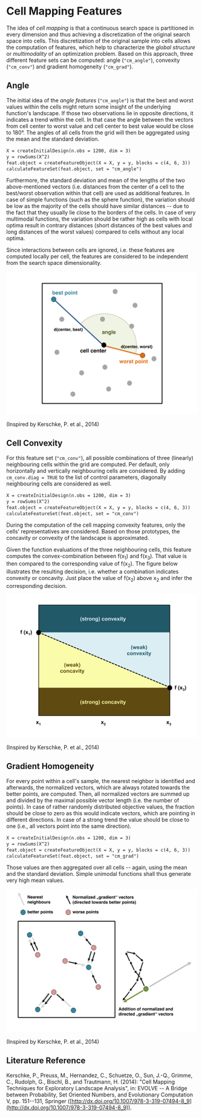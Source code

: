# Cell Mapping Features

The idea of *cell mapping* is that a continuous search space is partitioned in every dimension and thus achieving a discretization of the original search space into cells. This discretization of the original sample into cells allows the computation of features, which help to characterize the *global structure* or *multimodality* of an optimization problem.
Based on this approach, three different feature sets can be computed: angle (`"cm_angle"`), convexity (`"cm_conv"`) and gradient homogeneity (`"cm_grad"`).

## Angle

The initial idea of the *angle features* (`"cm_angle"`) is that the best and worst values within the cells might return some insight of the underlying function's landscape. If those two observations lie in opposite directions, it indicates a trend within the cell. In that case the angle between the vectors from cell center to worst value and cell center to best value would be close to 180&deg;.
The angles of all cells from the grid will then be aggregated using the mean and the standard deviation.

```{r}
X = createInitialDesign(n.obs = 1200, dim = 3)
y = rowSums(X^2)
feat.object = createFeatureObject(X = X, y = y, blocks = c(4, 6, 3))
calculateFeatureSet(feat.object, set = "cm_angle")
``` 

Furthermore, the standard deviation and mean of the lengths of the two above-mentioned vectors (i.e. distances from the center of a cell to the best/worst observation within that cell) are used as additional features. In case of simple functions (such as the sphere function), the variation should be low as the majority of the cells should have similar distances -- due to the fact that they usually lie close to the borders of the cells. In case of very multimodal functions, the variation should be rather high as cells with local optima result in contrary distances (short distances of the best values and long distances of the worst values) compared to cells without any local optima.

Since interactions between cells are ignored, i.e. these features are computed locally per cell, the features are considered to be independent from the search space dimensionality.

![Illustration of the idea of Angle](angle.svg)

(Inspired by Kerschke, P. et al., 2014)


## Cell Convexity

For this feature set (`"cm_conv"`), all possible combinations of three (linearly) neighbouring cells within the grid are computed. Per default, only horizontally and vertically neighbouring cells are considered. By adding `cm_conv.diag = TRUE` to the list of control parameters, diagonally neighbouring cells are considered as well.

```{r}
X = createInitialDesign(n.obs = 1200, dim = 3)
y = rowSums(X^2)
feat.object = createFeatureObject(X = X, y = y, blocks = c(4, 6, 3))
calculateFeatureSet(feat.object, set = "cm_conv")
``` 

During the computation of the cell mapping convexity features, only the cells' representatives are considered. Based on those prototypes, the concavity or convexity of the landscape is approximated.

Given the function evaluations of the three neighbouring cells, this feature computes the convex-combination between f(x<sub>1</sub>) and f(x<sub>3</sub>). That value is then compared to the corresponding value of f(x<sub>2</sub>). The figure below illustrates the resulting decision, i.e. whether a combination indicates convexity or concavity. Just place the value of f(x<sub>2</sub>) above x<sub>2</sub> and infer the corresponding decision.

![Illustration of the decision for or against (strong) convexity](convexity.svg)

(Inspired by Kerschke, P. et al., 2014)

## Gradient Homogeneity

For every point within a cell's sample, the nearest neighbor is identified and afterwards, the normalized vectors, which are always rotated towards the better points, are computed. Then, all normalized vectors are summed up and divided by the maximal possible vector length (i.e. the number of points). In case of rather randomly distributed objective values, the fraction should be close to zero as this would indicate vectors, which are pointing in different directions. In case of a strong trend the value should be close to one (i.e., all vectors point into the same direction).

```{r}
X = createInitialDesign(n.obs = 1200, dim = 3)
y = rowSums(X^2)
feat.object = createFeatureObject(X = X, y = y, blocks = c(4, 6, 3))
calculateFeatureSet(feat.object, set = "cm_grad")
``` 

Those values are then aggregated over all cells -- again, using the mean and the standard deviation. Simple unimodal functions shall thus generate very high mean values.

![Illustration of the idea of Gradient Homogeneity](gradienthomogeneity.svg)

(Inspired by Kerschke, P. et al., 2014)

## Literature Reference
Kerschke, P., Preuss, M., Hernandez, C., Schuetze, O., Sun, J.-Q., Grimme, C., Rudolph, G., Bischl, B., and Trautmann, H. (2014): "Cell Mapping Techniques for Exploratory Landscape Analysis", in: EVOLVE -- A Bridge between Probability, Set Oriented Numbers, and Evolutionary Computation V, pp. 151--131, Springer ([http://dx.doi.org/10.1007/978-3-319-07494-8_9](http://dx.doi.org/10.1007/978-3-319-07494-8_9)).
